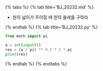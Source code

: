 {% tabs %}
{% tab title='BJ_20232.md' %}

* 원의 넓이가 주어질 때 원의 둘레를 구하라

{% endtab %}
{% tab title='BJ_20232.py' %}

```py
from math import pi

a = int(input())
res = (a / pi) ** 0.5 * 2 * pi
print(res)
```

{% endtab %}
{% endtabs %}